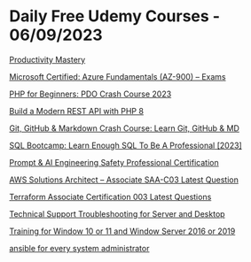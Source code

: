 # Daily Free Udemy Courses - 06/09/2023

[Productivity Mastery](https://www.udemy.com/course/productivity-mastery-b/?couponCode=LLL1000)
[Microsoft Certified: Azure Fundamentals (AZ-900) – Exams](https://www.udemy.com/course/microsoft-certified-azure-fundamentals-az-900-exams/?couponCode=2465157E61101138290E)
[PHP for Beginners: PDO Crash Course 2023](https://www.udemy.com/course/php-with-pdo-2021-the-ultimate-pdo-crash-course/?couponCode=PDOCOURSE57)
[Build a Modern REST API with PHP 8](https://www.udemy.com/course/build-modern-php-api/?couponCode=E6AC408C5C3B85FD2B7E)
[Git, GitHub & Markdown Crash Course: Learn Git, GitHub & MD](https://www.udemy.com/course/git-github-markdown-crash-course-learn-git-github-md/?couponCode=07F1412B9512158E9F87)
[SQL Bootcamp: Learn Enough SQL To Be A Professional [2023]](https://www.udemy.com/course/sql-mastery-learn-enough-sql-to-be-a-professional/?couponCode=482F4750FBD56F8C5FF6)
[Prompt & AI Engineering Safety Professional Certification](https://www.udemy.com/course/prompt-engineering-safety-ai-engineering-safety-expert/?couponCode=EC90D327940436EA711A)
[AWS Solutions Architect – Associate SAA-C03 Latest Question](https://www.udemy.com/course/aws-solutions-architect-associate-saa-c03/?couponCode=CCC954E1700677AA0437)
[Terraform Associate Certification 003 Latest Questions](https://www.udemy.com/course/terraform-associate-certification-003/?couponCode=66B472D7C0A1261C3E14)
[Technical Support Troubleshooting for Server and Desktop](https://www.udemy.com/course/it-technical-support/?couponCode=B1AC6F9929390E30066B)
[Training for Window 10 or 11 and Window Server 2016 or 2019](https://www.udemy.com/course/master-windows-10-and-get-your-dream-it-job-in-2020/?couponCode=0DEE5C9464527D728EE2)
[ansible for every system administrator](https://www.udemy.com/course/ansible-for-linux-and-unix/?couponCode=2266A2DB468342D81C37)
